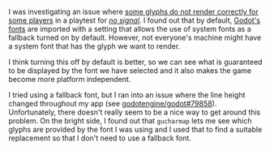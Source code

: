 I was investigating an issue where [some glyphs do not render correctly for some players](../notes/godot-font-missing-glyphs-on-some-systems.md) in a playtest for _[no signal](../notes/no-signal.md)_. I found out that by default, [Godot's](../notes/godot.md) [fonts](../notes/godot-font.md) are imported with a setting that allows the use of system fonts as a fallback turned on by default. However, not everyone's machine might have a system font that has the glyph we want to render.

I think turning this off by default is better, so we can see what is guaranteed to be displayed by the font we have selected and it also makes the game become more platform independent.

I tried using a fallback font, but I ran into an issue where the line height changed throughout my app (see [godotengine/godot#79858](https://github.com/godotengine/godot/issues/79858)). Unfortunately, there doesn't really seem to be a nice way to get around this problem. On the bright side, I found out that `gucharmap` lets me see which glyphs are provided by the font I was using and I used that to find a suitable replacement so that I don't need to use a fallback font.
